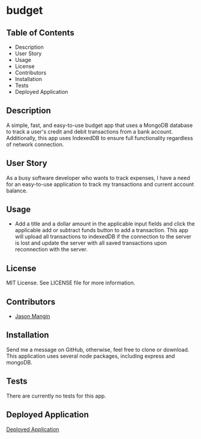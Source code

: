 # budget

## **Table of Contents**

* Description
* User Story
* Usage
* License
* Contributors
* Installation
* Tests
* Deployed Application

## **Description**

A simple, fast, and easy-to-use budget app that uses a MongoDB database to track a user's credit and debit transactions from a bank account. Additionally, this app uses IndexedDB to ensure full functionality regardless of network connection.

## **User Story**

As a busy software developer who wants to track expenses, I have a need for an easy-to-use application to track my transactions and current account balance.

## **Usage**

* Add a title and a dollar amount in the applicable input fields and click the applicable add or subtract funds button to add a transaction. This app will upload all transactions to indexedDB if the connection to the server is lost and update the server with all saved transactions upon reconnection with the server.

## **License**

MIT License. See LICENSE file for more information.

## **Contributors**

* [Jason Mangin](https://github.com/Jollyrgr83)

## **Installation**

Send me a message on GitHub, otherwise, feel free to clone or download. This application uses several node packages, including express and mongoDB.

## **Tests**

There are currently no tests for this app.

## **Deployed Application**

[Deployed Application](https://uofu-homework-budget.herokuapp.com/)
